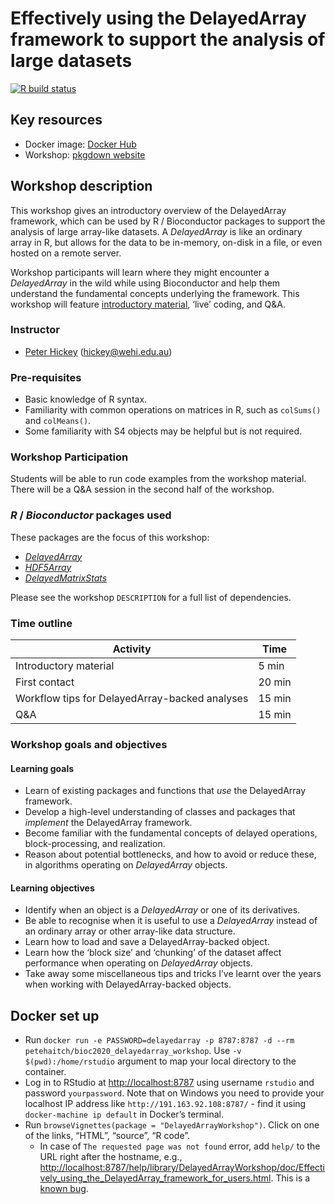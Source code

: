 
<!-- README.md is generated from README.Rmd. Please edit that file -->

# Effectively using the DelayedArray framework to support the analysis of large datasets

<!-- badges: start -->

[![R build
status](https://github.com/PeteHaitch/BioC2020_DelayedArray_workshop/workflows/.github/workflows/basic_checks.yaml/badge.svg)](https://github.com/PeteHaitch/BioC2020_DelayedArray_workshop/actions)
<!-- badges: end -->

## Key resources

  - Docker image: [Docker
    Hub](https://hub.docker.com/repository/docker/petehaitch/bioc2020_delayedarray_workshop)
  - Workshop: [pkgdown
    website](https://petehaitch.github.io/BioC2020_DelayedArray_workshop)

## Workshop description

This workshop gives an introductory overview of the DelayedArray
framework, which can be used by R / Bioconductor packages to support the
analysis of large array-like datasets. A *DelayedArray* is like an
ordinary array in R, but allows for the data to be in-memory, on-disk in
a file, or even hosted on a remote server.

Workshop participants will learn where they might encounter a
*DelayedArray* in the wild while using Bioconductor and help them
understand the fundamental concepts underlying the framework. This
workshop will feature [introductory
material](https://docs.google.com/presentation/d/1_v4IuKLFs781pp7x0BwUxv7mwCfPLBTWu320g3lQmME/edit?usp=sharing),
‘live’ coding, and Q\&A.

### Instructor

  - [Peter Hickey](https://peterhickey.org/) (<hickey@wehi.edu.au>)

### Pre-requisites

  - Basic knowledge of R syntax.
  - Familiarity with common operations on matrices in R, such as
    `colSums()` and `colMeans()`.
  - Some familiarity with S4 objects may be helpful but is not required.

### Workshop Participation

Students will be able to run code examples from the workshop material.
There will be a Q\&A session in the second half of the workshop.

### *R* / *Bioconductor* packages used

These packages are the focus of this workshop:

  - *[DelayedArray](https://bioconductor.org/packages/3.12/DelayedArray)*
  - *[HDF5Array](https://bioconductor.org/packages/3.12/HDF5Array)*
  - *[DelayedMatrixStats](https://bioconductor.org/packages/3.12/DelayedMatrixStats)*

Please see the workshop `DESCRIPTION` for a full list of dependencies.

### Time outline

| Activity                                       | Time   |
| ---------------------------------------------- | ------ |
| Introductory material                          | 5 min  |
| First contact                                  | 20 min |
| Workflow tips for DelayedArray-backed analyses | 15 min |
| Q\&A                                           | 15 min |

### Workshop goals and objectives

#### Learning goals

  - Learn of existing packages and functions that *use* the DelayedArray
    framework.
  - Develop a high-level understanding of classes and packages that
    *implement* the DelayedArray framework.
  - Become familiar with the fundamental concepts of delayed operations,
    block-processing, and realization.
  - Reason about potential bottlenecks, and how to avoid or reduce
    these, in algorithms operating on *DelayedArray* objects.

#### Learning objectives

  - Identify when an object is a *DelayedArray* or one of its
    derivatives.
  - Be able to recognise when it is useful to use a *DelayedArray*
    instead of an ordinary array or other array-like data structure.
  - Learn how to load and save a DelayedArray-backed object.
  - Learn how the ‘block size’ and ‘chunking’ of the dataset affect
    performance when operating on *DelayedArray* objects.
  - Take away some miscellaneous tips and tricks I’ve learnt over the
    years when working with DelayedArray-backed objects.

## Docker set up

  - Run `docker run -e PASSWORD=delayedarray -p 8787:8787 -d --rm
    petehaitch/bioc2020_delayedarray_workshop`. Use `-v
    $(pwd):/home/rstudio` argument to map your local directory to the
    container.
  - Log in to RStudio at <http://localhost:8787> using username
    `rstudio` and password `yourpassword`. Note that on Windows you need
    to provide your localhost IP address like
    `http://191.163.92.108:8787/` - find it using `docker-machine ip
    default` in Docker’s terminal.
  - Run `browseVignettes(package = "DelayedArrayWorkshop")`. Click on
    one of the links, “HTML”, “source”, “R code”.
      - In case of `The requested page was not found` error, add `help/`
        to the URL right after the hostname, e.g.,
        <http://localhost:8787/help/library/DelayedArrayWorkshop/doc/Effectively_using_the_DelayedArray_framework_for_users.html>.
        This is a [known
        bug](https://github.com/rocker-org/rocker-versioned/issues/178).
